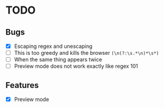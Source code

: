 # TODO

## Bugs

- [x] Escaping regex and unescaping
- [ ] This is too greedy and kills the browser `(\n(?:\s.*\n)*\s*)`
- [ ] When the same thing appears twice
- [ ] Preview mode does not work exactly like regex 101

## Features

- [x] Preview mode
